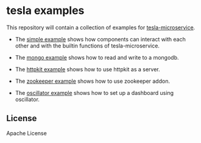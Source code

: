# tesla examples

This repository will contain a collection of examples for [tesla-microservice](https://github.com/otto-de/tesla-microservice).

* The [simple example](./simple-example) shows how components can interact with each other and with the builtin functions of tesla-microservice.

* The [mongo example](./mongo-example) shows how to read and write to a mongodb.

* The [httpkit example](./httpkit-example) shows how to use httpkit as a server.

* The [zookeeper example](./zookeeper-example) shows how to use zookeeper addon.

* The [oscillator example](./oscillator-example) shows how to set up a dashboard using oscillator.

## License
Apache License


